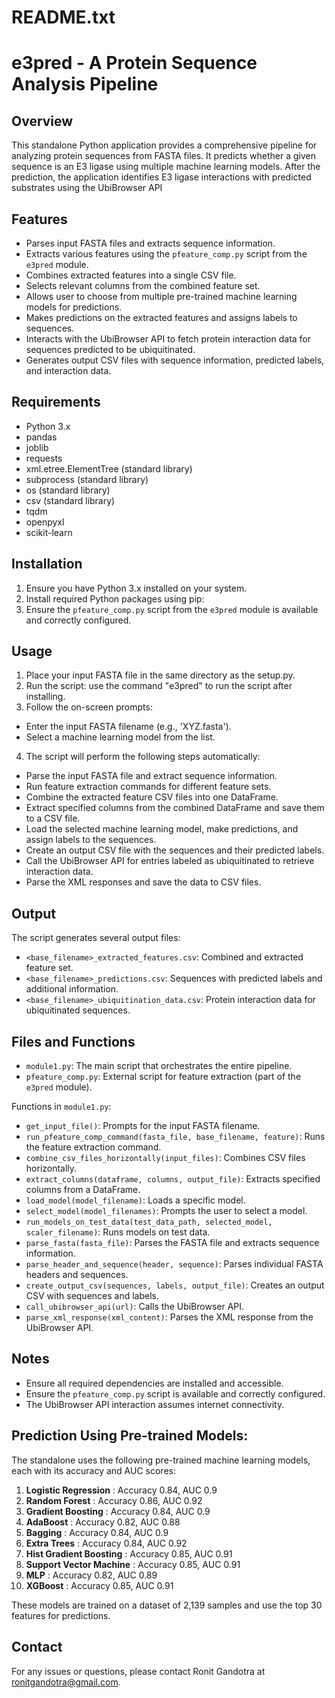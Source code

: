 README.txt
==========

e3pred - A Protein Sequence Analysis Pipeline
=============================================

Overview
--------
This standalone Python application provides a comprehensive pipeline for analyzing protein sequences from FASTA files. It predicts whether a given sequence is an E3 ligase using multiple machine learning models. After the prediction, the application identifies E3 ligase interactions with predicted substrates using the UbiBrowser API

Features
--------
- Parses input FASTA files and extracts sequence information.
- Extracts various features using the `pfeature_comp.py` script from the `e3pred` module.
- Combines extracted features into a single CSV file.
- Selects relevant columns from the combined feature set.
- Allows user to choose from multiple pre-trained machine learning models for predictions.
- Makes predictions on the extracted features and assigns labels to sequences.
- Interacts with the UbiBrowser API to fetch protein interaction data for sequences predicted to be ubiquitinated.
- Generates output CSV files with sequence information, predicted labels, and interaction data.

Requirements
------------
- Python 3.x
- pandas
- joblib
- requests
- xml.etree.ElementTree (standard library)
- subprocess (standard library)
- os (standard library)
- csv (standard library)
- tqdm
- openpyxl
- scikit-learn
  
Installation
------------
1. Ensure you have Python 3.x installed on your system.
2. Install required Python packages using pip:
3. Ensure the `pfeature_comp.py` script from the `e3pred` module is available and correctly configured.

Usage
-----
1. Place your input FASTA file in the same directory as the setup.py.
2. Run the script: use the command "e3pred" to run the script after installing.
3. Follow the on-screen prompts:
- Enter the input FASTA filename (e.g., 'XYZ.fasta').
- Select a machine learning model from the list.
4. The script will perform the following steps automatically:
- Parse the input FASTA file and extract sequence information.
- Run feature extraction commands for different feature sets.
- Combine the extracted feature CSV files into one DataFrame.
- Extract specified columns from the combined DataFrame and save them to a CSV file.
- Load the selected machine learning model, make predictions, and assign labels to the sequences.
- Create an output CSV file with the sequences and their predicted labels.
- Call the UbiBrowser API for entries labeled as ubiquitinated to retrieve interaction data.
- Parse the XML responses and save the data to CSV files.

Output
------
The script generates several output files:
- `<base_filename>_extracted_features.csv`: Combined and extracted feature set.
- `<base_filename>_predictions.csv`: Sequences with predicted labels and additional information.
- `<base_filename>_ubiquitination_data.csv`: Protein interaction data for ubiquitinated sequences.

Files and Functions
-------------------
- `module1.py`: The main script that orchestrates the entire pipeline.
- `pfeature_comp.py`: External script for feature extraction (part of the `e3pred` module).

Functions in `module1.py`:
- `get_input_file()`: Prompts for the input FASTA filename.
- `run_pfeature_comp_command(fasta_file, base_filename, feature)`: Runs the feature extraction command.
- `combine_csv_files_horizontally(input_files)`: Combines CSV files horizontally.
- `extract_columns(dataframe, columns, output_file)`: Extracts specified columns from a DataFrame.
- `load_model(model_filename)`: Loads a specific model.
- `select_model(model_filenames)`: Prompts the user to select a model.
- `run_models_on_test_data(test_data_path, selected_model, scaler_filename)`: Runs models on test data.
- `parse_fasta(fasta_file)`: Parses the FASTA file and extracts sequence information.
- `parse_header_and_sequence(header, sequence)`: Parses individual FASTA headers and sequences.
- `create_output_csv(sequences, labels, output_file)`: Creates an output CSV with sequences and labels.
- `call_ubibrowser_api(url)`: Calls the UbiBrowser API.
- `parse_xml_response(xml_content)`: Parses the XML response from the UbiBrowser API.

Notes
-----
- Ensure all required dependencies are installed and accessible.
- Ensure the `pfeature_comp.py` script is available and correctly configured.
- The UbiBrowser API interaction assumes internet connectivity.


Prediction Using Pre-trained Models:
------------------------------------
The standalone uses the following pre-trained machine learning models, each with its accuracy and AUC scores:

1. **Logistic Regression** : Accuracy 0.84, AUC 0.9
2. **Random Forest** : Accuracy 0.86, AUC 0.92
3. **Gradient Boosting** : Accuracy 0.84, AUC 0.9
4. **AdaBoost** : Accuracy 0.82, AUC 0.88
5. **Bagging** : Accuracy 0.84, AUC 0.9
6. **Extra Trees** : Accuracy 0.84, AUC 0.92
7. **Hist Gradient Boosting** : Accuracy 0.85, AUC 0.91
8. **Support Vector Machine** : Accuracy 0.85, AUC 0.91
9. **MLP** : Accuracy 0.82, AUC 0.89
10. **XGBoost** : Accuracy 0.85, AUC 0.91

These models are trained on a dataset of 2,139 samples and use the top 30 features for predictions.

Contact
-------
For any issues or questions, please contact Ronit Gandotra at ronitgandotra@gmail.com.


